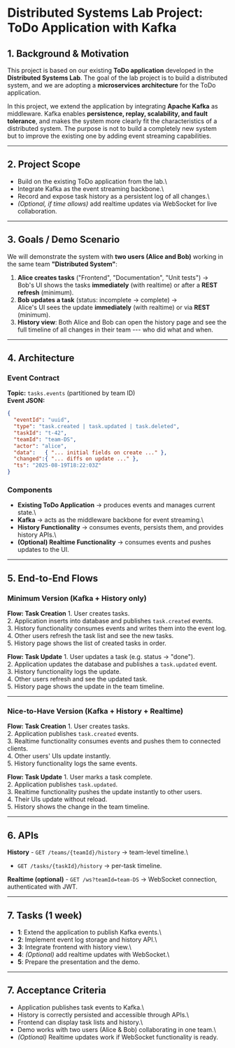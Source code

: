 # Distributed Systems Lab Project: ToDo Application with Kafka

## 1. Background & Motivation

This project is based on our existing **ToDo application** developed in
the **Distributed Systems Lab**. The goal of the lab project is to build
a distributed system, and we are adopting a **microservices
architecture** for the ToDo application.

In this project, we extend the application by integrating **Apache
Kafka** as middleware. Kafka enables **persistence, replay, scalability,
and fault tolerance**, and makes the system more clearly fit the
characteristics of a distributed system. The purpose is not to build a
completely new system but to improve the existing one by adding event
streaming capabilities.

------------------------------------------------------------------------

## 2. Project Scope

-   Build on the existing ToDo application from the lab.\
-   Integrate Kafka as the event streaming backbone.\
-   Record and expose task history as a persistent log of all changes.\
-   *(Optional, if time allows)* add realtime updates via WebSocket for
    live collaboration.

------------------------------------------------------------------------

## 3. Goals / Demo Scenario

We will demonstrate the system with **two users (Alice and Bob)**
working in the same team **"Distributed System"**:

1.  **Alice creates tasks** ("Frontend", "Documentation", "Unit tests")
    →\
    Bob's UI shows the tasks **immediately** (with realtime) or after a
    **REST refresh** (minimum).
2.  **Bob updates a task** (status: incomplete → complete) →\
    Alice's UI sees the update **immediately** (with realtime) or via
    **REST** (minimum).
3.  **History view**: Both Alice and Bob can open the history page and
    see the full timeline of all changes in their team --- who did what
    and when.

------------------------------------------------------------------------

## 4. Architecture

### Event Contract

**Topic:** `tasks.events` (partitioned by team ID)\
**Event JSON:**

``` json
{
  "eventId": "uuid",
  "type": "task.created | task.updated | task.deleted",
  "taskId": "t-42",
  "teamId": "team-DS",
  "actor": "alice",
  "data":   { "... initial fields on create ..." },
  "changed":{ "... diffs on update ..." },
  "ts": "2025-08-19T18:22:03Z"
}
```

### Components

-   **Existing ToDo Application** → produces events and manages current
    state.\
-   **Kafka** → acts as the middleware backbone for event streaming.\
-   **History Functionality** → consumes events, persists them, and
    provides history APIs.\
-   **(Optional) Realtime Functionality** → consumes events and pushes
    updates to the UI.

------------------------------------------------------------------------

## 5. End-to-End Flows

### Minimum Version (Kafka + History only)

**Flow: Task Creation** 1. User creates tasks.\
2. Application inserts into database and publishes `task.created`
events.\
3. History functionality consumes events and writes them into the event
log.\
4. Other users refresh the task list and see the new tasks.\
5. History page shows the list of created tasks in order.

**Flow: Task Update** 1. User updates a task (e.g. status → "done").\
2. Application updates the database and publishes a `task.updated`
event.\
3. History functionality logs the update.\
4. Other users refresh and see the updated task.\
5. History page shows the update in the team timeline.

------------------------------------------------------------------------

### Nice-to-Have Version (Kafka + History + Realtime)

**Flow: Task Creation** 1. User creates tasks.\
2. Application publishes `task.created` events.\
3. Realtime functionality consumes events and pushes them to connected
clients.\
4. Other users' UIs update instantly.\
5. History functionality logs the same events.

**Flow: Task Update** 1. User marks a task complete.\
2. Application publishes `task.updated`.\
3. Realtime functionality pushes the update instantly to other users.\
4. Their UIs update without reload.\
5. History shows the change in the team timeline.

------------------------------------------------------------------------

## 6. APIs

**History** - `GET /teams/{teamId}/history` → team-level timeline.\
- `GET /tasks/{taskId}/history` → per-task timeline.

**Realtime (optional)** - `GET /ws?teamId=team-DS` → WebSocket
connection, authenticated with JWT.

------------------------------------------------------------------------

## 7. Tasks (1 week)

-   **1**: Extend the application to publish Kafka events.\
-   **2**: Implement event log storage and history API.\
-   **3**: Integrate frontend with history view.\
-   **4**: *(Optional)* add realtime updates with WebSocket.\
-   **5**: Prepare the presentation and the demo.

------------------------------------------------------------------------

## 7. Acceptance Criteria

-   Application publishes task events to Kafka.\
-   History is correctly persisted and accessible through APIs.\
-   Frontend can display task lists and history.\
-   Demo works with two users (Alice & Bob) collaborating in one team.\
-   *(Optional)* Realtime updates work if WebSocket functionality is
    ready.
